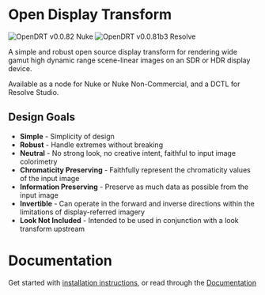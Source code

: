# Open Display Transform
![OpenDRT v0.0.82 Nuke](/docs/img/ui/OpenDRT_Nuke_v0.0.81b3.png)
![OpenDRT v0.0.81b3 Resolve](/docs/img/ui/OpenDRT_Resolve_v0.0.81b3.png)

A simple and robust open source display transform for rendering wide gamut high dynamic range scene-linear images on an SDR or HDR display device.

Available as a node for Nuke or Nuke Non-Commercial, and a DCTL for Resolve Studio.

## Design Goals

- **Simple** - Simplicity of design 
- **Robust** - Handle extremes without breaking
- **Neutral** - No strong look, no creative intent, faithful to input image colorimetry
- **Chromaticity Preserving** - Faithfully represent the chromaticity values of the input image
- **Information Preserving** - Preserve as much data as possible from the input image
- **Invertible** - Can operate in the forward and inverse directions within the limitations of display-referred imagery
- **Look Not Included** - Intended to be used in conjunction with a look transform upstream

# Documentation
Get started with [installation instructions](/docs/doc_installation.md), or read through the [Documentation](/docs)
